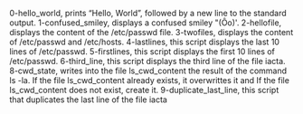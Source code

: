 0-hello_world, prints “Hello, World”, followed by a new line to the standard output.
1-confused_smiley, displays a confused smiley "(Ôo)'.
2-hellofile, displays the content of the /etc/passwd file.
3-twofiles, displays the content of /etc/passwd and /etc/hosts.
4-lastlines, this script displays the last 10 lines of /etc/passwd.
5-firstlines, this script displays the first 10 lines of /etc/passwd.
6-third_line, this script displays the third line of the file iacta.
8-cwd_state, writes into the file ls_cwd_content the result of the command ls -la. If the file ls_cwd_content already exists, it overwrittes it and If the file ls_cwd_content does not exist, create it.
9-duplicate_last_line, this script that duplicates the last line of the file iacta